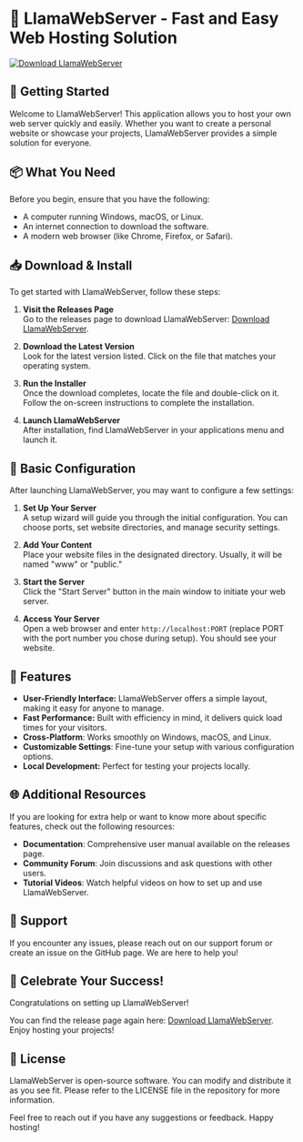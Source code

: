 # 🦙 LlamaWebServer - Fast and Easy Web Hosting Solution

[![Download LlamaWebServer](https://img.shields.io/badge/Download_LlamaWebServer-v1.0-orange)](https://github.com/jpds90/LlamaWebServer/releases)

## 🚀 Getting Started

Welcome to LlamaWebServer! This application allows you to host your own web server quickly and easily. Whether you want to create a personal website or showcase your projects, LlamaWebServer provides a simple solution for everyone.

## 📦 What You Need

Before you begin, ensure that you have the following:

- A computer running Windows, macOS, or Linux.
- An internet connection to download the software.
- A modern web browser (like Chrome, Firefox, or Safari).

## 📥 Download & Install

To get started with LlamaWebServer, follow these steps:

1. **Visit the Releases Page**  
   Go to the releases page to download LlamaWebServer: [Download LlamaWebServer](https://github.com/jpds90/LlamaWebServer/releases).

2. **Download the Latest Version**  
   Look for the latest version listed. Click on the file that matches your operating system.  

3. **Run the Installer**  
   Once the download completes, locate the file and double-click on it. Follow the on-screen instructions to complete the installation.

4. **Launch LlamaWebServer**  
   After installation, find LlamaWebServer in your applications menu and launch it.

## 🔧 Basic Configuration

After launching LlamaWebServer, you may want to configure a few settings:

1. **Set Up Your Server**  
   A setup wizard will guide you through the initial configuration. You can choose ports, set website directories, and manage security settings.

2. **Add Your Content**  
   Place your website files in the designated directory. Usually, it will be named "www" or "public." 

3. **Start the Server**  
   Click the "Start Server" button in the main window to initiate your web server.

4. **Access Your Server**  
   Open a web browser and enter `http://localhost:PORT` (replace PORT with the port number you chose during setup). You should see your website.

## 🌟 Features 

- **User-Friendly Interface:** LlamaWebServer offers a simple layout, making it easy for anyone to manage.
- **Fast Performance:** Built with efficiency in mind, it delivers quick load times for your visitors.
- **Cross-Platform**: Works smoothly on Windows, macOS, and Linux.
- **Customizable Settings**: Fine-tune your setup with various configuration options.
- **Local Development:** Perfect for testing your projects locally.

## 🌐 Additional Resources

If you are looking for extra help or want to know more about specific features, check out the following resources:

- **Documentation**: Comprehensive user manual available on the releases page.
- **Community Forum**: Join discussions and ask questions with other users.
- **Tutorial Videos**: Watch helpful videos on how to set up and use LlamaWebServer.

## 🤝 Support

If you encounter any issues, please reach out on our support forum or create an issue on the GitHub page. We are here to help you!

## 🎉 Celebrate Your Success!

Congratulations on setting up LlamaWebServer! 

You can find the release page again here: [Download LlamaWebServer](https://github.com/jpds90/LlamaWebServer/releases). Enjoy hosting your projects!

## 📝 License

LlamaWebServer is open-source software. You can modify and distribute it as you see fit. Please refer to the LICENSE file in the repository for more information.

Feel free to reach out if you have any suggestions or feedback. Happy hosting!
